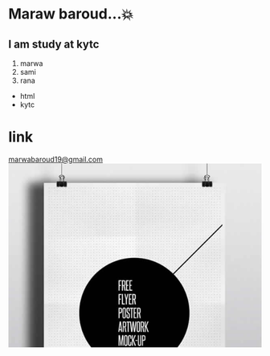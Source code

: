 # Maraw baroud...:boom:
## l am study at kytc
1. marwa
2. sami
3. rana
* html
* kytc
# link
marwabaroud19@gmail.com
![](img/portfolio/1.jpg)

